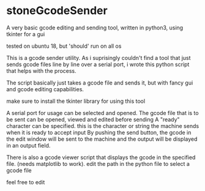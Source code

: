 # stoneGcodeSender
A very basic gcode editing and sending tool, written in python3, using tkinter for a gui

tested on ubuntu 18, but 'should' run on all os

This is a gcode sender utility. As i suprisingly couldn't find a tool that just sends gcode files line by line over a serial port, i wrote this python script that helps with the process.

The script basically just takes a gcode file and sends it, but with fancy gui and gcode editing capabilities.

make sure to install the tkinter library for using this tool

A serial port for usage can be selected and opened.
The gcode file that is to be sent can be opened, viewed and edited before sending
A "ready" character can be specified. this is the character or string the machine sends when it is ready to accept input
By pushing the send button, the gcode in the edit window will be sent to the machine and the output will be displayed in an output field.

There is also a gcode viewer script that displays the gcode in the specified file. (needs matplotlib to work). edit the path in the python file to select a gcode file

feel free to edit
